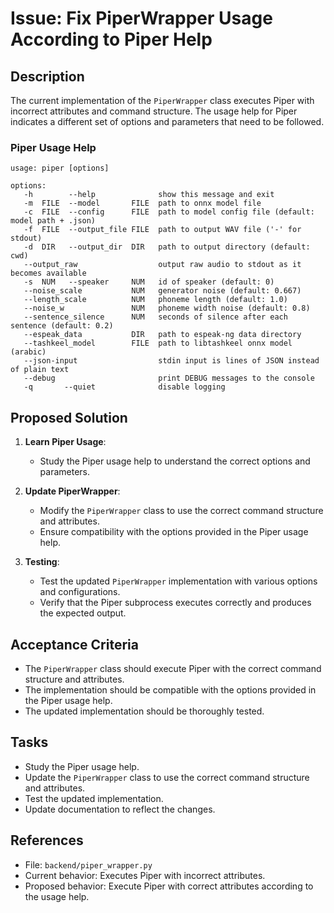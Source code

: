 # Issue: Fix PiperWrapper Usage According to Piper Help

## Description
The current implementation of the `PiperWrapper` class executes Piper with incorrect attributes and command structure. The usage help for Piper indicates a different set of options and parameters that need to be followed.

### Piper Usage Help
```
usage: piper [options]

options:
   -h        --help              show this message and exit
   -m  FILE  --model       FILE  path to onnx model file
   -c  FILE  --config      FILE  path to model config file (default: model path + .json)
   -f  FILE  --output_file FILE  path to output WAV file ('-' for stdout)
   -d  DIR   --output_dir  DIR   path to output directory (default: cwd)
   --output_raw                  output raw audio to stdout as it becomes available
   -s  NUM   --speaker     NUM   id of speaker (default: 0)
   --noise_scale           NUM   generator noise (default: 0.667)
   --length_scale          NUM   phoneme length (default: 1.0)
   --noise_w               NUM   phoneme width noise (default: 0.8)
   --sentence_silence      NUM   seconds of silence after each sentence (default: 0.2)
   --espeak_data           DIR   path to espeak-ng data directory
   --tashkeel_model        FILE  path to libtashkeel onnx model (arabic)
   --json-input                  stdin input is lines of JSON instead of plain text
   --debug                       print DEBUG messages to the console
   -q       --quiet              disable logging
```

## Proposed Solution
1. **Learn Piper Usage**:
   - Study the Piper usage help to understand the correct options and parameters.

2. **Update PiperWrapper**:
   - Modify the `PiperWrapper` class to use the correct command structure and attributes.
   - Ensure compatibility with the options provided in the Piper usage help.

3. **Testing**:
   - Test the updated `PiperWrapper` implementation with various options and configurations.
   - Verify that the Piper subprocess executes correctly and produces the expected output.

## Acceptance Criteria
- The `PiperWrapper` class should execute Piper with the correct command structure and attributes.
- The implementation should be compatible with the options provided in the Piper usage help.
- The updated implementation should be thoroughly tested.

## Tasks
- Study the Piper usage help.
- Update the `PiperWrapper` class to use the correct command structure and attributes.
- Test the updated implementation.
- Update documentation to reflect the changes.

## References
- File: `backend/piper_wrapper.py`
- Current behavior: Executes Piper with incorrect attributes.
- Proposed behavior: Execute Piper with correct attributes according to the usage help.

